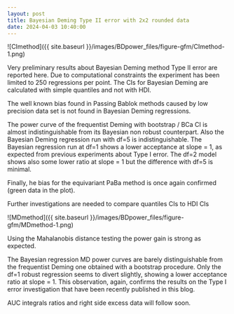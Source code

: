 ```yaml
---
layout: post
title: Bayesian Deming Type II error with 2x2 rounded data
date: 2024-04-03 10:40:00
---
```


![CImethod]({{ site.baseurl }}/images/BDpower_files/figure-gfm/CImethod-1.png)

Very preliminary results about Bayesian Deming method Type II error are
reported here. Due to computational constraints the experiment has been
limited to 250 regressions per point. The CIs for Bayesian Deming are
calculated with simple quantiles and not with HDI.

The well known bias found in Passing Bablok methods caused by low
precision data set is not found in Bayesian Deming regressions.

The power curve of the frequentist Deming with bootstrap / BCa CI is
almost indistinguishable from its Bayesian non robust counterpart. Also
the Bayesian Deming regression run with df=5 is indistinguishable. The
Bayesian regression run at df=1 shows a lower acceptance at slope = 1,
as expected from previous experiments about Type I error. The df=2 model
shows also some lower ratio at slope = 1 but the difference with df=5 is
minimal.

Finally, he bias for the equivariant PaBa method is once again confirmed
(green data in the plot).

Further investigations are needed to compare quantiles CIs to HDI CIs

![MDmethod]({{ site.baseurl }}/images/BDpower_files/figure-gfm/MDmethod-1.png)

Using the Mahalanobis distance testing the power gain is strong as
expected.

The Bayesian regression MD power curves are barely distinguishable from
the frequentist Deming one obtained with a bootstrap procedure. Only the
df=1 robust regression seems to divert slightly, showing a lower
acceptance ratio at slope = 1. This observation, again, confirms the
results on the Type I error investigation that have been recently
published in this blog.

AUC integrals ratios and right side excess data will follow soon.
